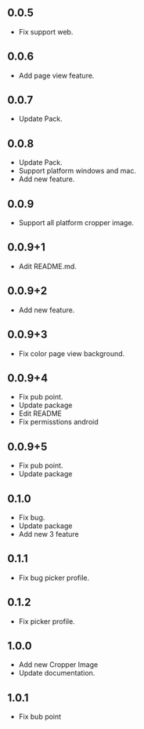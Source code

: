 ## 0.0.5

* Fix support web.

## 0.0.6

* Add page view feature.

## 0.0.7

* Update Pack.

## 0.0.8

* Update Pack.
* Support platform windows and mac.
* Add new feature.


## 0.0.9

* Support all platform cropper image.

## 0.0.9+1

* Adit README.md.

## 0.0.9+2

* Add new feature.

## 0.0.9+3

* Fix color page view background.

## 0.0.9+4

* Fix pub point.
* Update package
* Edit README
* Fix permisstions android

## 0.0.9+5

* Fix pub point.
* Update package


## 0.1.0

* Fix bug.
* Update package
* Add new 3 feature

## 0.1.1

* Fix bug picker profile.


## 0.1.2

* Fix picker profile.

## 1.0.0

* Add new Cropper Image
* Update documentation.

## 1.0.1

* Fix bub point

